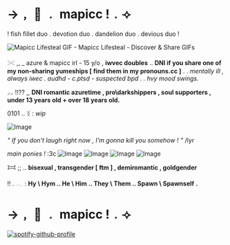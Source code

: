 # →﹐ 🪭 ﹒ mapicc !﹒⟢

! fish fillet duo . devotion duo . dandelion duo . devious duo !

<img src="https://media.tenor.com/qrmlFqq9Ey0AAAAM/lifesteal-mapicc.gif" alt="Mapicc Lifesteal GIF - Mapicc Lifesteal - Discover &amp; Share GIFs"/><img>

𓏵 ,, _ azure & mapicc irl - 15 y/o , **iwvec doubles** .. **DNI if you share one of my non-sharing yumeships [ find them in my pronouns.cc ]** . . *mentally ill , always iwec . audhd - c.ptsd - suspected bpd . . hvy mood swings.*

⸝⸝ !!?? ,, **DNI romantic azuretime , pro\darkshippers , soul supporters , under 13 years old + over 18 years old.**

0101 .. ᛝ : *wip*

<img src="https://media.discordapp.net/attachments/1276580446519689289/1394892997203591209/203f21cbd57bd014e23173b32cac3834-removebg-preview-removebg-preview.png?ex=687876d6&amp;is=68772556&amp;hm=514017ed673f5f389842f23327aa98614c06be1a3da5f9d841bd54cdaccf2f9a&amp;=&amp;format=webp&amp;quality=lossless&amp;width=957&amp;height=957" alt="Image"/><img>


*" If you don't laugh right now , I'm gonna kill you somehow ! "* /lyr

*main ponies !*
:3c <img src="https://media.discordapp.net/attachments/1276580446519689289/1394291916752814223/pony-town-im_feral-lie-padded-toy165-4x.png?ex=68764709&amp;is=6874f589&amp;hm=98f80c7348aa3d0c9e7b7df0c3820e54b02cf326d18075e06dba66b9346550ab&amp;=&amp;format=webp&amp;quality=lossless&amp;width=123&amp;height=133" alt="Image"/><img> <img src="https://media.discordapp.net/attachments/1276580446519689289/1394291916543103006/pony-town-_azure_irl__w2i_-_sign_ata-sit-padded-toy268-4x.png?ex=68764709&amp;is=6874f589&amp;hm=1a6201f4b0459bcabce2d5da0a5af0174621814158b77415d43591708db38caa&amp;=&amp;format=webp&amp;quality=lossless&amp;width=149&amp;height=157" alt="Image"/><img> <img src="https://media.discordapp.net/attachments/1276580446519689289/1394291916325261472/pony-town-memento_mori-stand-padded-4x.png?ex=68764709&amp;is=6874f589&amp;hm=0b1a13f148fa7f08a931d9845ed6720221d5cd8c7d6f8c696e4b351dd47eaa3f&amp;=&amp;format=webp&amp;quality=lossless&amp;width=133&amp;height=147" alt="Image"/><img> <img src="https://media.discordapp.net/attachments/1276580446519689289/1394291916987961364/pony-town-_princezam_-_w2i_-_sign_ata-boop-padded-toy367-4x_1.png?ex=68764709&amp;is=6874f589&amp;hm=0435c1d065631a30ba707397cd8eaf7823a004de16aa5a38ea41b7abac2e06c3&amp;=&amp;format=webp&amp;quality=lossless&amp;width=120&amp;height=168" alt="Image"/><img>





𐂯 ;; .. **bisexual , transgender [ ftm ] , demiromantic , goldgender**

!! . 𓂃 : **Hy \ Hym .. He \ Him .. They \ Them .. Spawn \ Spawnself .**

# →﹐ 🪭 ﹒ mapicc !﹒⟢


[![spotify-github-profile](https://spotify-github-profile.kittinanx.com/api/view?uid=31toj3m5rauqrags6bdqpubi2elu&cover_image=true&theme=default&show_offline=false&background_color=121212&interchange=false&bar_color=9e1515&bar_color_cover=false)](https://github.com/kittinan/spotify-github-profile)
